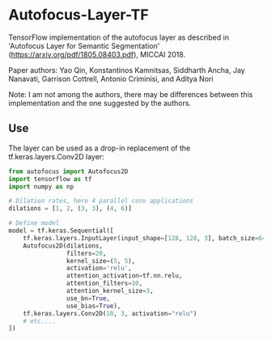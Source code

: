 # Autofocus-Layer-TF
TensorFlow implementation of the autofocus layer as described in 'Autofocus Layer for Semantic Segmentation' (https://arxiv.org/pdf/1805.08403.pdf), MICCAI 2018.

Paper authors:
Yao Qin, Konstantinos Kamnitsas, Siddharth Ancha, Jay Nanavati, Garrison Cottrell, Antonio Criminisi, and Aditya Nori

Note: I am not among the authors, there may be differences between this implementation and the one suggested by the authors.

## Use
The layer can be used as a drop-in replacement of the tf.keras.layers.Conv2D layer:

```python
from autofocus import Autofocus2D
import tensorflow as tf
import numpy as np

# Dilation rates, here 4 parallel conv applications
dilations = [1, 2, (3, 3), (4, 6)]

# Define model
model = tf.keras.Sequential([
    tf.keras.layers.InputLayer(input_shape=[128, 128, 3], batch_size=64),
    Autofocus2D(dilations, 
                filters=20, 
                kernel_size=(5, 5), 
                activation='relu',
                attention_activation=tf.nn.relu,
                attention_filters=10,
                attention_kernel_size=3,
                use_bn=True,
                use_bias=True),
    tf.keras.layers.Conv2D(10, 3, activation="relu")
    # etc....
])
```
